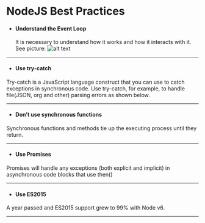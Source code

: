 # NodeJS Best Practices

- #### Understand the Event Loop
     It is necessary to understand how it works and how it interacts with it. See picture:
     ![alt text](https://raw.githubusercontent.com/azat-co/nc-posts/master/how-event-loop-really-works/images/event-loop.png "Event Loop NodeJS")

***

- #### Use try-catch

Try-catch is a JavaScript language construct that you can use to catch exceptions in synchronous code. Use try-catch, for example, to handle file(JSON, org and other) parsing errors as shown below.

***

- #### Don’t use synchronous functions

Synchronous functions and methods tie up the executing process until they return.

***

- #### Use Promises

Promises will handle any exceptions (both explicit and implicit) in asynchronous code blocks that use then()

***

- #### Use ES2015

A year passed and ES2015 support grew to 99% with Node v6.

***
